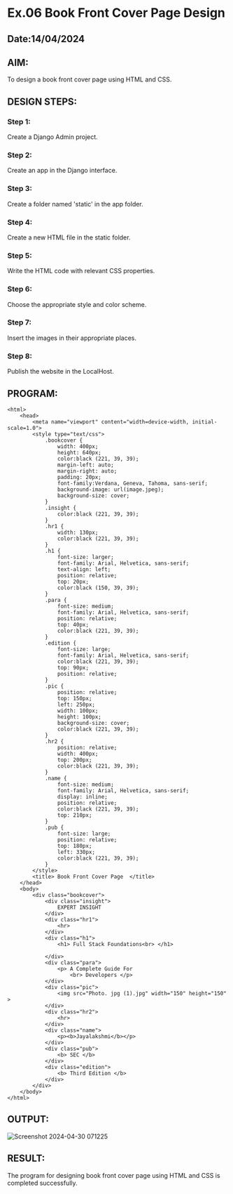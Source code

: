 # Ex.06 Book Front Cover Page Design
## Date:14/04/2024

## AIM:
To design a book front cover page using HTML and CSS.

## DESIGN STEPS:

### Step 1:
Create a Django Admin project.

### Step 2:
Create an app in the Django interface.

### Step 3:
Create a folder named 'static' in the app folder.

### Step 4:
Create a new HTML file in the static folder.

### Step 5:
Write the HTML code with relevant CSS properties.

### Step 6:
Choose the appropriate style and color scheme.

### Step 7:
Insert the images in their appropriate places.

### Step 8:
Publish the website in the LocalHost.

## PROGRAM:
```
<html>
    <head>
        <meta name="viewport" content="width=device-width, initial-scale=1.0">
        <style type="text/css">
            .bookcover {
                width: 400px;
                height: 640px;
                color:black (221, 39, 39);
                margin-left: auto;
                margin-right: auto;
                padding: 20px;
                font-family:Verdana, Geneva, Tahoma, sans-serif;
                background-image: url(image.jpeg);
                background-size: cover;
            }
            .insight {
                color:black (221, 39, 39);
            }
            .hr1 {
                width: 130px;
                color:black (221, 39, 39);
            }
            .h1 {
                font-size: larger;
                font-family: Arial, Helvetica, sans-serif;
                text-align: left;
                position: relative;
                top: 20px;
                color:black (150, 39, 39);
            }
            .para {
                font-size: medium;
                font-family: Arial, Helvetica, sans-serif;
                position: relative;
                top: 40px; 
                color:black (221, 39, 39); 
            }
            .edition {
                font-size: large;
                font-family: Arial, Helvetica, sans-serif;
                color:black (221, 39, 39);
                top: 90px;
                position: relative;
            }
            .pic {
                position: relative;
                top: 150px;
                left: 250px;
                width: 100px;
                height: 100px;
                background-size: cover;
                color:black (221, 39, 39);
            }
            .hr2 {
                position: relative;
                width: 400px;
                top: 200px;
                color:black (221, 39, 39);
            }
            .name {
                font-size: medium;
                font-family: Arial, Helvetica, sans-serif;
                display: inline;
                position: relative;
                color:black (221, 39, 39);
                top: 210px;
            }
            .pub {
                font-size: large;
                position: relative;
                top: 180px;
                left: 330px;
                color:black (221, 39, 39);
            }
        </style>
        <title> Book Front Cover Page  </title>
    </head>
    <body>
        <div class="bookcover">
            <div class="insight">
                EXPERT INSIGHT
            </div>
            <div class="hr1">
                <hr>
            </div>
            <div class="h1">
                <h1> Full Stack Foundations<br> </h1>

            </div>
            <div class="para">
                <p> A Complete Guide For
                    <br> Developers </p>
            </div>
            <div class="pic">
                <img src="Photo. jpg (1).jpg" width="150" height="150" >
            </div>
            <div class="hr2">
                <hr>
            </div>
            <div class="name">
                <p><b>Jayalakshmi</b></p>
            </div>
            <div class="pub">
                <b> SEC </b>
            </div>
            <div class="edition">
                <b> Third Edition </b>
            </div>
        </div>
    </body>
</html>
```

## OUTPUT:
![Screenshot 2024-04-30 071225](https://github.com/Jayalakshm1/cover/assets/130430542/f51d6108-267b-4ae6-83ba-98b0936e201f)

## RESULT:
The program for designing book front cover page using HTML and CSS is completed successfully.

